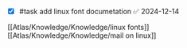 - [x] #task add linux font documetation ✅ 2024-12-14

[[Atlas/Knowledge/Knowledge/linux fonts]]
[[Atlas/Knowledge/Knowledge/mail on linux]]
